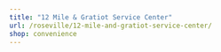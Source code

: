 ```yaml
---
title: "12 Mile & Gratiot Service Center"
url: /roseville/12-mile-and-gratiot-service-center/
shop: convenience
---
```

